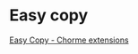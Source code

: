 # Easy copy

[Easy Copy - Chorme extensions](https://chrome.google.com/webstore/detail/easy-copy/mebhcimmnoijhjfindfhfbfedanamppd?hl=en&authuser=0)